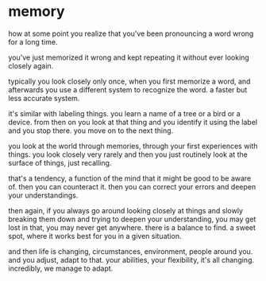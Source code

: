 # memory

how at some point you realize that you've been pronouncing a word wrong for a long time.

you've just memorized it wrong and kept repeating it without ever looking closely again.

typically you look closely only once, when you first memorize a word, and afterwards you use a different system to recognize the word. a faster but less accurate system.

it's similar with labeling things. you learn a name of a tree or a bird or a device. from then on you look at that thing and you identify it using the label and you stop there. you move on to the next thing.

you look at the world through memories, through your first experiences with things. you look closely very rarely and then you just routinely look at the surface of things, just recalling.

that's a tendency, a function of the mind that it might be good to be aware of. then you can counteract it. then you can correct your errors and deepen your understandings.

then again, if you always go around looking closely at things and slowly breaking them down and trying to deepen your understanding, you may get lost in that, you may never get anywhere. there is a balance to find. a sweet spot, where it works best for you in a given situation.

and then life is changing, circumstances, environment, people around you. and you adjust, adapt to that. your abilities, your flexibility, it's all changing. incredibly, we manage to adapt.
